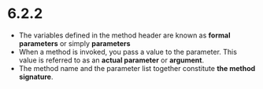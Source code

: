 # 6.2.2

- The variables defined in the method header are known as **formal parameters** or simply **parameters**
- When a method is invoked, you pass a value to the parameter. This value is referred to as an **actual parameter** or **argument**.
- The method name and the parameter list together constitute **the method signature**.